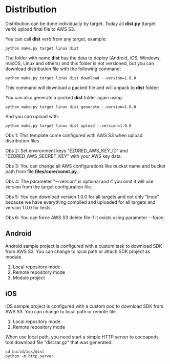# Distribution

Distribution can be done individually by target. Today all **dist.py** (target verb) upload final file to AWS S3.

You can call **dist** verb from any target, example:

```
python make.py target linux dist
```

The folder with name **dist** has the data to deploy (Android, iOS, Windows, macOS, Linux and others) and this folder is not versioned, but you can download distribution file with the following command:

```
python make.py target linux dist download --version=1.0.0
```

This command will download a packed file and will unpack to **dist** folder:

You can also generate a packed **dist** folder again using:

```
python make.py target linux dist generate --version=1.0.0
```

And you can upload with:

```
python make.py target linux dist upload --version=1.0.0
```

Obs 1: This template come configured with AWS S3 when upload distribution files.

Obs 2: Set environment keys "EZORED_AWS_KEY_ID" and "EZORED_AWS_SECRET_KEY" with your AWS key data.

Obs 3: You can change all AWS configurations like bucket name and bucket path from file **files/core/const.py**.

Obs 4: The parameter "--version" is optional and if you omit it will use version from the target configuration file.

Obs 5: You can download version 1.0.0 for all targets and not only "linux" because we have everything compiled and uploaded for all targets and version 1.0.0 for tests.

Obs 6: You can force AWS S3 delete file if it exists using parameter --force.

## Android

Android sample project is configured with a custom task to download SDK from AWS S3. You can change to local path or attach SDK project as module.

1. Local repository mode
2. Remote repository mode
2. Module project

## iOS

iOS sample project is configured with a custom pod to download SDK from AWS S3. You can change to local path or remote file.

1. Local repository mode
2. Remote repository mode

When use local path, you need start a simple HTTP server to cocoapods tool download file "dist.tar.gz" that was generated:

```
cd build/ios/dist
python -m http.server
```